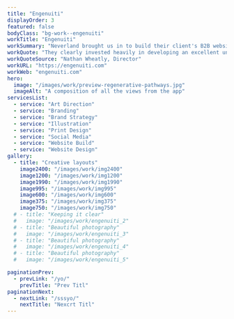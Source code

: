 ```yaml
---
title: "Engenuiti"
displayOrder: 3
featured: false
bodyClass: "bg-work--engenuiti"
workTitle: "Engenuiti"
workSummary: "Neverland brought us in to build their client's B2B website promoting regenerative business practices. As the project progressed, the brief expanded to incorporate branding, UX strategy and UI design."
workQuote: "They clearly invested heavily in developing an excellent understanding of us and our practice, helping us understand our own needs and working with us to develop our brand identity.  We’ve been in expert hands throughout whilst enjoying participating fully in their creative process."
workQuoteSource: "Nathan Wheatly, Director"
workURL: "https://engenuiti.com"
workWeb: "engenuiti.com"
hero:
  image: "/images/work/preview-regenerative-pathways.jpg"
  imageAlt: "A composition of all the views from the app"
servicesList:
  - service: "Art Direction"
  - service: "Branding"
  - service: "Brand Strategy"
  - service: "Illustration"
  - service: "Print Design"
  - service: "Social Media"
  - service: "Website Build"
  - service: "Website Design"
gallery:
  - title: "Creative layouts"
    image2400: "/images/work/img2400"
    image1200: "/images/work/img1200"
    image1990: "/images/work/img1990"
    image995: "/images/work/img995"
    image600: "/images/work/img600"
    image375: "/images/work/img375"
    image750: "/images/work/img750"
  # - title: "Keeping it clear"
  #   image: "/images/work/engenuiti_2"
  # - title: "Beautiful photography"
  #   image: "/images/work/engenuiti_3"
  # - title: "Beautiful photography"
  #   image: "/images/work/engenuiti_4"
  # - title: "Beautiful photography"
  #   image: "/images/work/engenuiti_5"

paginationPrev:
  - prevLink: "/yo/"
    prevTitle: "Prev Titl"
paginationNext:
  - nextLink: "/sssyo/"
    nextTitle: "Nexcrt Titl"
---
```

